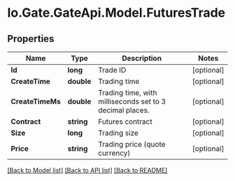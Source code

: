 
# Io.Gate.GateApi.Model.FuturesTrade

## Properties

Name | Type | Description | Notes
------------ | ------------- | ------------- | -------------
**Id** | **long** | Trade ID | [optional] 
**CreateTime** | **double** | Trading time | [optional] 
**CreateTimeMs** | **double** | Trading time, with milliseconds set to 3 decimal places. | [optional] 
**Contract** | **string** | Futures contract | [optional] 
**Size** | **long** | Trading size | [optional] 
**Price** | **string** | Trading price (quote currency) | [optional] 

[[Back to Model list]](../README.md#documentation-for-models)
[[Back to API list]](../README.md#documentation-for-api-endpoints)
[[Back to README]](../README.md)
